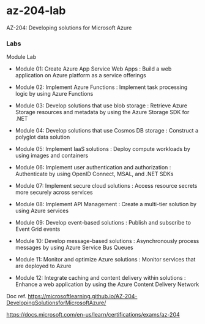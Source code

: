 # az-204-lab
AZ-204: Developing solutions for Microsoft Azure

### Labs

Module	Lab

- Module 01: Create Azure App Service Web Apps : Build a web application on Azure platform as a service offerings

- Module 02: Implement Azure Functions : Implement task processing logic by using Azure Functions

- Module 03: Develop solutions that use blob storage : Retrieve Azure Storage resources and metadata by using the Azure Storage SDK for .NET

- Module 04: Develop solutions that use Cosmos DB storage : Construct a polyglot data solution

- Module 05: Implement IaaS solutions : Deploy compute workloads by using images and containers

- Module 06: Implement user authentication and authorization : Authenticate by using OpenID Connect, MSAL, and .NET SDKs

- Module 07: Implement secure cloud solutions : Access resource secrets more securely across services

- Module 08: Implement API Management : Create a multi-tier solution by using Azure services

- Module 09: Develop event-based solutions : Publish and subscribe to Event Grid events

- Module 10: Develop message-based solutions : Asynchronously process messages by using Azure Service Bus Queues

- Module 11: Monitor and optimize Azure solutions : Monitor services that are deployed to Azure

- Module 12: Integrate caching and content delivery within solutions : Enhance a web application by using the Azure Content Delivery Network

Doc ref.
https://microsoftlearning.github.io/AZ-204-DevelopingSolutionsforMicrosoftAzure/

https://docs.microsoft.com/en-us/learn/certifications/exams/az-204

